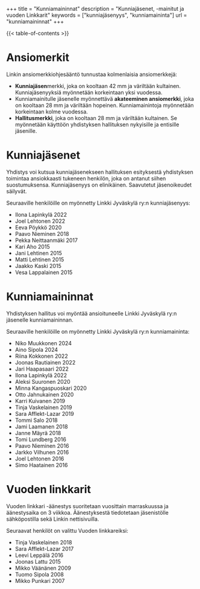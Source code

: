 +++
title = "Kunniamaininnat"
description = "Kunniajäsenet, -mainitut ja vuoden Linkkarit"
keywords = ["kunniajäsenyys", "kunniamaininta"]
url = "kunniamaininnat"
+++

{{< table-of-contents >}}

# Ansiomerkit
Linkin ansiomerkkiohjesääntö tunnustaa kolmenlaisia ansiomerkkejä:
* **Kunniajäsen**merkki, joka on kooltaan 42 mm ja väriltään
  kultainen. Kunniajäsenyyksiä myönnetään korkeintaan yksi vuodessa.
* Kunniamainitulle jäsenelle myönnettävä **akateeminen ansiomerkki**,
  joka on kooltaan 28 mm ja väriltään hopeinen. Kunniamainintoja
  myönnetään korkeintaan kolme vuodessa.
* **Hallitusmerkki**, joka on kooltaan 28 mm ja väriltään kultainen. 
  Se myönnetään käyttöön yhdistyksen hallituksen nykyisille ja
  entisille jäsenille.

# Kunniajäsenet

Yhdistys voi kutsua kunniajäsenekseen hallituksen esityksestä
yhdistyksen toimintaa ansiokkaasti tukeneen henkilön, joka on antanut
siihen suostumuksensa. Kunniajäsenyys on elinikäinen. Saavutetut
jäsenoikeudet säilyvät.

Seuraaville henkilöille on myönnetty Linkki Jyväskylä ry:n
kunniajäsenyys:
- Ilona Lapinkylä 2022
- Joel Lehtonen 2022
- Eeva Pöykkö 2020
- Paavo Nieminen 2018
- Pekka Neittaanmäki 2017
- Kari Aho 2015
- Jani Lehtinen 2015
- Matti Lehtinen 2015
- Jaakko Kaski 2015
- Vesa Lappalainen 2015
  
# Kunniamaininnat

Yhdistyksen hallitus voi myöntää ansioituneelle Linkki Jyväskylä ry:n
jäsenelle kunniamaininnan.  

Seuraaville henkilöille on myönnetty Linkki Jyväskylä ry:n
kunniamaininta:
- Niko Muukkonen 2024
- Aino Sipola 2024
- Riina Kokkonen 2022
- Joonas Rautiainen 2022
- Jari Haapasaari 2022
- Ilona Lapinkylä 2022
- Aleksi Suuronen 2020
- Minna Kangaspuoskari 2020
- Otto Jahnukainen 2020
- Karri Kuivanen 2019
- Tinja Vaskelainen 2019
- Sara Afflekt-Lazar 2019
- Tommi Salo 2018
- Jami Laamanen 2018
- Janne Mäyrä 2018
- Tomi Lundberg 2016
- Paavo Nieminen 2016
- Jarkko Vilhunen 2016
- Joel Lehtonen 2016
- Simo Haatainen 2016

# Vuoden linkkarit

Vuoden linkkari -äänestys suoritetaan vuosittain marraskuussa ja
äänestysaika on 3 viikkoa. Äänestyksestä tiedotetaan jäsenistölle
sähköpostilla sekä Linkin nettisivuilla. 

Seuraavat henkilöt on valittu Vuoden linkkareiksi:
- Tinja Vaskelainen 2018
- Sara Afflekt-Lazar 2017
- Leevi Leppälä 2016
- Joonas Lattu 2015
- Mikko Väänänen 2009
- Tuomo Sipola 2008
- Mikko Punkari 2007
